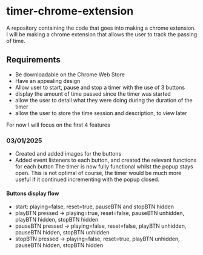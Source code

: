 # timer-chrome-extension
A repository containing the code that goes into making a chrome extension. I will be making a chrome extension that allows the user to track the passing of time.

## Requirements
- Be downloadable on the Chrome Web Store
- Have an appealing design
- Allow user to start, pause and stop a timer with the use of 3 buttons
- display the amount of time passed since the timer was started
- allow the user to detail what they were doing during the duration of the timer
- allow the user to store the time session and description, to view later

For now I will focus on the first 4 features

### 03/01/2025
- Created and added images for the buttons
- Added event listeners to each button, and created the relevant functions for each button
The timer is now fully functional whilst the popup stays open. This is not optimal of course, the timer would be much more useful if it continued incrementing with the popup closed.

#### Buttons display flow
- start: playing=false, reset=true, pauseBTN and stopBTN hidden
- playBTN pressed -> playing=true, reset=false, pauseBTN unhidden, playBTN hidden, stopBTN hidden
- pauseBTN pressed -> playing=false, reset=false, playBTN unhidden, pauseBTN hidden, stopBTN unhidden
- stopBTN pressed -> playing=false, reset=true, playBTN unhidden, pauseBTN hidden, stopBTN hidden
